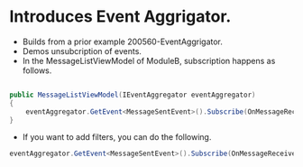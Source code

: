 
# Introduces Event Aggrigator. 
- Builds from a prior example 200560-EventAggrigator.
- Demos unsubcription of events.
- In the MessageListViewModel of ModuleB, subscription happens as follows.
```cs

public MessageListViewModel(IEventAggregator eventAggregator)
{
    eventAggregator.GetEvent<MessageSentEvent>().Subscribe(OnMessageReceived);
}

```

- If you want to add filters, you can do the following. 
```cs
eventAggregator.GetEvent<MessageSentEvent>().Subscribe(OnMessageReceived, ThreadOption.PublisherThread, false, message => message.Contains("Vivek"));
```

